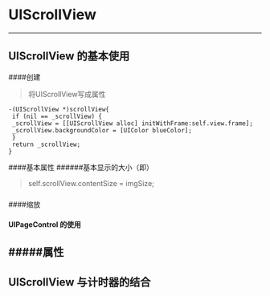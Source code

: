 # UIScrollView 

---
## UIScrollView 的基本使用
####创建
>将UIScrollView写成属性
```
-(UIScrollView *)scrollView{
 if (nil == _scrollView) {
 _scrollView = [[UIScrollView alloc] initWithFrame:self.view.frame];
 _scrollView.backgroundColor = [UIColor blueColor];
 }
 return _scrollView;
}
```

####基本属性
######基本显示的大小（即）
> self.scrollView.contentSize = imgSize; 

#####
#####
#####
#####
#####
#####

####缩放

#### UIPageControl 的使用
#####属性
---

## UIScrollView 与计时器的结合